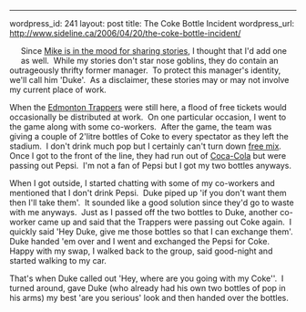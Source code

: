 --- 
wordpress_id: 241
layout: post
title: The Coke Bottle Incident
wordpress_url: http://www.sideline.ca/2006/04/20/the-coke-bottle-incident/

<p><img alt="" hspace="10" src="https://id245.securedata.net/conveniencegrocery/Merchant2/graphics/00000001/00639cf.gif" align="left" vspace="10" border="0" />Since <a title="Mike should keep some parts of his life in the closet" href="http://www.prvsoftware.ca/cs/blogs/mikes_dump/archive/2006/04/16/335.aspx">Mike is in the mood for sharing stories</a>, I thought that I'd add one as well.  While my stories don't star nose goblins, they do contain an outrageously thrifty former manager.  To protect this manager's identity, we'll call him 'Duke'.  As a disclaimer, these stories may or may not involve my current place of work.</p>
<p>When the <a href="http://en.wikipedia.org/wiki/Edmonton_Trappers">Edmonton Trappers</a> were still here, a flood of free tickets would occasionally be distributed at work.  On one particular occasion, I went to the game along with some co-workers.  After the game, the team was giving a couple of 2'litre bottles of Coke to every spectator as they left the stadium.  I don't drink much pop but I certainly can't turn down <a title="Rye and Coke is good" href="http://en.wikipedia.org/wiki/Canadian_whisky">free mix</a>.  Once I got to the front of the line, they had run out of <a title="Urban legends about Coca Cola" href="http://www.snopes.com/cokelore/cokelore.asp">Coca-Cola</a> but were passing out Pepsi.  I'm not a fan of Pepsi but I got my two bottles anyways.</p>
<p>When I got outside, I started chatting with some of my co-workers and mentioned that I don't drink Pepsi.  Duke piped up 'if you don't want them then I'll take them'.  It sounded like a good solution since they'd go to waste with me anyways.  Just as I passed off the two bottles to Duke, another co-worker came up and said that the Trappers were passing out Coke again.  I quickly said 'Hey Duke, give me those bottles so that I can exchange them'.  Duke handed 'em over and I went and exchanged the Pepsi for Coke.  Happy with my swap, I walked back to the group, said good-night and started walking to my car.</p>
<p>That's when Duke called out 'Hey, where are you going with my Coke''.  I turned around, gave Duke (who already had his own two bottles of pop in his arms) my best 'are you serious' look and then handed over the bottles.</p>

